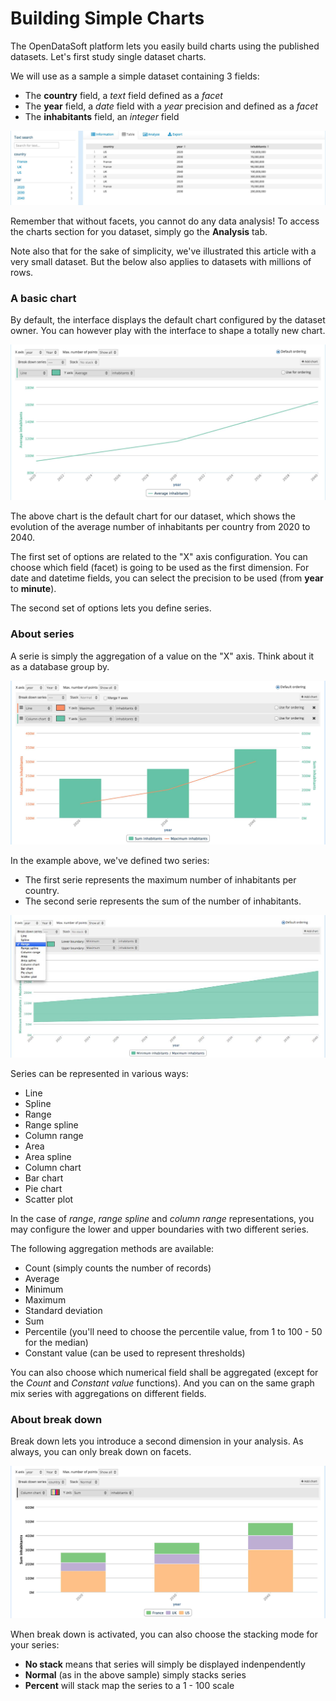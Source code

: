 # Building Simple Charts

The OpenDataSoft platform lets you easily build charts using the published datasets. Let's first study single dataset charts.

We will use as a sample a simple dataset containing 3 fields:

* The **country** field, a *text* field defined as a *facet*
* The **year** field, a *date* field with a *year* precision and defined as a *facet*
* The **inhabitants** field, an *integer* field

![Charts Dataset](explore_charts_dataset.jpg)
    
Remember that without facets, you cannot do any data analysis! To access the charts section for you dataset, simply go the **Analysis** tab.

Note also that for the sake of simplicity, we've illustrated this article with a very small dataset. But the below also applies to datasets with millions of rows.

### A basic chart

By default, the interface displays the default chart configured by the dataset owner. You can however play with the interface to shape a totally new chart.

![Default Chart](explore_charts_default.jpg)

The above chart is the default chart for our dataset, which shows the evolution of the average number of inhabitants per country from 2020 to 2040.

The first set of options are related to the "X" axis configuration. You can choose which field (facet) is going to be used as the first dimension. For date and datetime fields, you can select the precision to be used (from **year** to **minute**).

The second set of options lets you define series.

### About series

A serie is simply the aggregation of a value on the "X" axis. Think about it as a database group by.

![Chart Series](explore_charts_series.jpg)

In the example above, we've defined two series:

* The first serie represents the maximum number of inhabitants per country.
* The second serie represents the sum of the number of inhabitants.

![Chart Display](explore_charts_display.jpg)

Series can be represented in various ways:

* Line
* Spline
* Range
* Range spline
* Column range
* Area
* Area spline
* Column chart
* Bar chart
* Pie chart
* Scatter plot

In the case of *range*, *range spline* and *column range* representations, you may configure the lower and upper boundaries with two different series.

The following aggregation methods are available:

* Count (simply counts the number of records)
* Average
* Minimum
* Maximum
* Standard deviation
* Sum
* Percentile (you'll need to choose the percentile value, from 1 to 100 - 50 for the median)
* Constant value (can be used to represent thresholds)

You can also choose which numerical field shall be aggregated (except for the *Count* and *Constant value* functions). And you can on the same graph mix series with aggregations on different fields.


### About break down

Break down lets you introduce a second dimension in your analysis. As always, you can only break down on facets.

![Chart Break Down](explore_charts_breakdown.jpg)

When break down is activated, you can also choose the stacking mode for your series:

* **No stack** means that series will simply be displayed indenpendently
* **Normal** (as in the above sample) simply stacks series
* **Percent** will stack map the series to a 1 - 100 scale